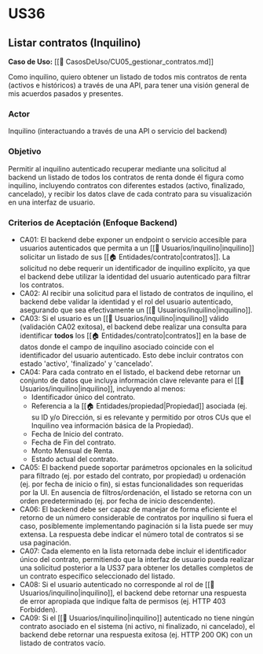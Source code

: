 # US36

## Listar contratos (Inquilino)

**Caso de Uso:** [[📄 CasosDeUso/CU05_gestionar_contratos.md]]

Como inquilino, quiero obtener un listado de todos mis contratos de renta (activos e históricos) a través de una API, para tener una visión general de mis acuerdos pasados y presentes.

### Actor

Inquilino (interactuando a través de una API o servicio del backend)

### Objetivo

Permitir al inquilino autenticado recuperar mediante una solicitud al backend un listado de todos los contratos de renta donde él figura como inquilino, incluyendo contratos con diferentes estados (activo, finalizado, cancelado), y recibir los datos clave de cada contrato para su visualización en una interfaz de usuario.

### Criterios de Aceptación (Enfoque Backend)

- CA01: El backend debe exponer un endpoint o servicio accesible para usuarios autenticados que permita a un [[👥 Usuarios/inquilino|inquilino]] solicitar un listado de sus [[🏠 Entidades/contrato|contratos]]. La solicitud no debe requerir un identificador de inquilino explícito, ya que el backend debe utilizar la identidad del usuario autenticado para filtrar los contratos.
- CA02: Al recibir una solicitud para el listado de contratos de inquilino, el backend debe validar la identidad y el rol del usuario autenticado, asegurando que sea efectivamente un [[👥 Usuarios/inquilino|inquilino]].
- CA03: Si el usuario es un [[👥 Usuarios/inquilino|inquilino]] válido (validación CA02 exitosa), el backend debe realizar una consulta para identificar **todos** los [[🏠 Entidades/contrato|contratos]] en la base de datos donde el campo de inquilino asociado coincide con el identificador del usuario autenticado. Esto debe incluir contratos con estado 'activo', 'finalizado' y 'cancelado'.
- CA04: Para cada contrato en el listado, el backend debe retornar un conjunto de datos que incluya información clave relevante para el [[👥 Usuarios/inquilino|inquilino]], incluyendo al menos:
    - Identificador único del contrato.
    - Referencia a la [[🏠 Entidades/propiedad|Propiedad]] asociada (ej. su ID y/o Dirección, si es relevante y permitido por otros CUs que el Inquilino vea información básica de la Propiedad).
    - Fecha de Inicio del contrato.
    - Fecha de Fin del contrato.
    - Monto Mensual de Renta.
    - Estado actual del contrato.
- CA05: El backend puede soportar parámetros opcionales en la solicitud para filtrado (ej. por estado del contrato, por propiedad) u ordenación (ej. por fecha de inicio o fin), si estas funcionalidades son requeridas por la UI. En ausencia de filtros/ordenación, el listado se retorna con un orden predeterminado (ej. por fecha de inicio descendente).
- CA06: El backend debe ser capaz de manejar de forma eficiente el retorno de un número considerable de contratos por inquilino si fuera el caso, posiblemente implementando paginación si la lista puede ser muy extensa. La respuesta debe indicar el número total de contratos si se usa paginación.
- CA07: Cada elemento en la lista retornada debe incluir el identificador único del contrato, permitiendo que la interfaz de usuario pueda realizar una solicitud posterior a la US37 para obtener los detalles completos de un contrato específico seleccionado del listado.
- CA08: Si el usuario autenticado no corresponde al rol de [[👥 Usuarios/inquilino|inquilino]], el backend debe retornar una respuesta de error apropiada que indique falta de permisos (ej. HTTP 403 Forbidden).
- CA09: Si el [[👥 Usuarios/inquilino|inquilino]] autenticado no tiene ningún contrato asociado en el sistema (ni activo, ni finalizado, ni cancelado), el backend debe retornar una respuesta exitosa (ej. HTTP 200 OK) con un listado de contratos vacío.